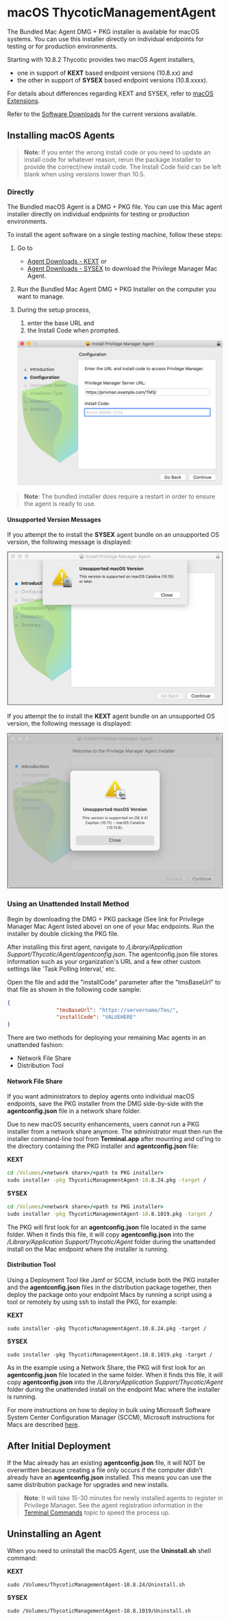 [title]: # (macOS Agents)
[tags]: # (endpoint,installation,registration)
[priority]: # (2)

# macOS ThycoticManagementAgent

The Bundled Mac Agent DMG + PKG installer is available for macOS systems. You can use this installer directly on individual endpoints for testing or for production environments.

Starting with 10.8.2 Thycotic provides two macOS Agent installers,

* one in support of __KEXT__ based endpoint versions (10.8.xx) and
* the other in support of __SYSEX__ based endpoint versions (10.8.xxxx).

For details about differences regarding KEXT and SYSEX, refer to [macOS Extensions](../../../platforms/macOS/mac-kexts.md).

Refer to the [Software Downloads](../../sw-downloads.md) for the current versions available.

## Installing macOS Agents

>**Note**:
>If you enter the wrong install code or you need to update an install code for whatever reason, rerun the package installer to provide the correct/new install code.
>The Install Code field can be left blank when using versions lower than 10.5.

### Directly

The Bundled macOS Agent is a DMG + PKG file. You can use this Mac agent installer directly on individual endpoints for testing or production environments.

To install the agent software on a single testing machine, follow these steps:

1. Go to
   * [Agent Downloads - KEXT](https://tmsnuget.thycotic.com/software/Agents/ThycoticManagementAgent-10.8.24.dmg) or
   * [Agent Downloads - SYSEX](https://tmsnuget.thycotic.com/software/Agents/ThycoticManagementAgent-10.8.1019.dmg) to download the Privilege Manager Mac Agent.
1. Run the Bundled Mac Agent DMG + PKG Installer on the computer you want to manage.
1. During the setup process,
   1. enter the base URL and
   1. the Install Code when prompted.​

   ![Mac Agent Install Code field](../images/mac/install-code.png "Mac Agent Install Code field")

>**Note**: The bundled installer does require a restart in order to ensure the agent is ready to use.

#### Unsupported Version Messages

If you attempt the to install the __SYSEX__ agent bundle on an unsupported OS version, the following message is displayed:

![sysex error](../images/sysex-msg.png "Agent install message if SYSEX agent version is installed on unsupported OS version")

If you attempt the to install the __KEXT__ agent bundle on an unsupported OS version, the following message is displayed:

![kext error](../images/kext-msg.png "Agent install message if KEXT agent version is installed on unsupported OS version")

### Using an Unattended Install Method

Begin by downloading the DMG + PKG package (See link for Privilege Manager Mac Agent listed above) on one of your Mac endpoints. Run the installer by double clicking the PKG file.  

After installing this first agent, navigate to _/Library/Application Support/Thycotic/Agent/agentconfig.json_. The agentconfig.json file stores information such as your organization's URL and a few other custom settings like 'Task Polling Interval,' etc.

Open the file and add the "installCode" parameter after the "tmsBaseUrl" to that file as shown in the following code sample:

```json
{
                "tmsBaseUrl": "https://servername/Tms/",
                "installCode": "VALUEHERE"
}
```

There are two methods for deploying your remaining Mac agents in an unattended fashion:

* Network File Share
* Distribution Tool  

#### Network File Share

If you want administrators to deploy agents onto individual macOS endpoints, save the PKG installer from the DMG side-by-side with the __agentconfig.json__ file in a network share folder.

Due to new macOS security enhancements, users cannot run a PKG installer from a network share anymore. The administrator must then run the installer command-line tool from __Terminal.app__ after mounting and cd'ing to the directory containing the PKG installer and __agentconfig.json__ file:

__KEXT__

```cmd
cd /Volumes/<network share>/<path to PKG installer>
sudo installer -pkg ThycoticManagementAgent-10.8.24.pkg -target /
```

__SYSEX__

```cmd
cd /Volumes/<network share>/<path to PKG installer>
sudo installer -pkg ThycoticManagementAgent-10.8.1019.pkg -target /
```

The PKG will first look for an __agentconfig.json__ file located in the same folder. When it finds this file, it will copy __agentconfig.json__ into the _/Library/Application Support/Thycotic/Agent_ folder during the unattended install on the Mac endpoint where the installer is running.

#### Distribution Tool

Using a Deployment Tool like Jamf or SCCM, include both the PKG installer and the __agentconfig.json__ files in the distribution package together, then deploy the package onto your endpoint Macs by running a script using a tool or remotely by using ssh to install the PKG, for example:

__KEXT__

```shell
sudo installer -pkg ThycoticManagementAgent.10.8.24.pkg -target /
```

__SYSEX__
  
```shell
sudo installer -pkg ThycoticManagementAgent.10.8.1019.pkg -target /
```

As in the example using a Network Share, the PKG will first look for an __agentconfig.json__ file located in the same folder. When it finds this file, it will copy __agentconfig.json__ into the _/Library/Application Support/Thycotic/Agent_ folder during the unattended install on the endpoint Mac where the installer is running.

For more instructions on how to deploy in bulk using Microsoft Software System Center Configuration Manager (SCCM), Microsoft instructions for Macs are described [here](https://docs.microsoft.com/mem/configmgr/core/clients/deploy/deploy-clients-to-macs).

## After Initial Deployment

If the Mac already has an existing __agentconfig.json__ file, it will NOT be overwritten because creating a file only occurs if the computer didn't already have an __agentconfig.json__ installed. This means you can use the same distribution package for upgrades and new installs.

>**Note**:
>It will take 15-30 minutes for newly installed agents to register in Privilege Manager. See the agent registration information in the [Terminal Commands](../../../agents/macOS/terminal.md) topic to speed the process up.

## Uninstalling an Agent

When you need to uninstall the macOS Agent, use the __Uninstall.sh__ shell command:

__KEXT__

```shell
sudo /Volumes/ThycoticManagementAgent-10.8.24/Uninstall.sh
```

__SYSEX__

```shell
sudo /Volumes/ThycoticManagementAgent-10.8.1019/Uninstall.sh
```
